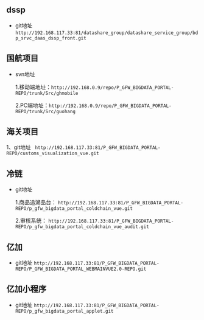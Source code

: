 
## dssp
* git地址 `http://192.168.117.33:81/datashare_group/datashare_service_group/bdp_srvc_daas_dssp_front.git`

## 国航项目
* svn地址  
  
  1.移动端地址：`http://192.168.0.9/repo/P_GFW_BIGDATA_PORTAL-REPO/trunk/Src/ghmobile`  
  
  2.PC端地址：`http://192.168.0.9/repo/P_GFW_BIGDATA_PORTAL-REPO/trunk/Src/guohang`

## 海关项目
1、git地址 ` http://192.168.117.33:81/P_GFW_BIGDATA_PORTAL-REPO/customs_visualization_vue.git`

## 冷链
* git地址    
  
  1.商品追溯品台： `http://192.168.117.33:81/P_GFW_BIGDATA_PORTAL-REPO/p_gfw_bigdata_portal_coldchain_vue.git`

  2.审核系统： `http://192.168.117.33:81/P_GFW_BIGDATA_PORTAL-REPO/p_gfw_bigdata_portal_coldchain_vue_audit.git`

## 亿加
* git地址 `http://192.168.117.33:81/P_GFW_BIGDATA_PORTAL-REPO/P_GFW_BIGDATA_PORTAL_WEBMAINVUE2.0-REPO.git`


## 亿加小程序
* git地址 `http://192.168.117.33:81/P_GFW_BIGDATA_PORTAL-REPO/p_gfw_bigdata_portal_applet.git`
